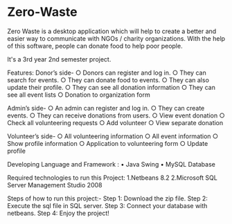# Zero-Waste
Zero Waste is a desktop application which will help to create a better and easier way to communicate with NGOs / charity organizations.
With the help of this software, people can donate food to help poor people.

It's a 3rd year 2nd semester project.

Features:
Donor’s side-
○ Donors can register and log in.
○ They can search for events.
○ They can donate food to events.
○ They can also update their profile.
○ They can see all donation information
○ They can see all event lists
○ Donation to organization form

Admin’s side-
○ An admin can register and log in.
○ They can create events.
○ They can receive donations from users.
○ View event donation
○ Check all volunteering requests
○ Add volunteer
○ View separate donation

Volunteer’s side-
○ All volunteering information
○ All event information
○ Show profile information
○ Application to volunteering form
○ Update profile


Developing Language and Framework : 
•	Java Swing
•	MySQL Database

Required technologies to run this Project:
1.Netbeans 8.2
2.Microsoft SQL Server Management Studio 2008

Steps of how to run this project:-
Step 1: Download the zip file. 
Step 2: Execute the sql file in SQL server. 
Step 3: Connect your database with netbeans. 
Step 4: Enjoy the project!
